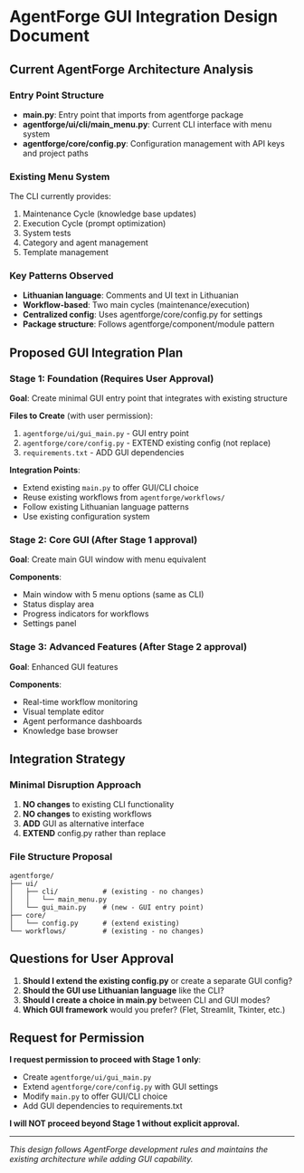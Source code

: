 # AgentForge GUI Integration Design Document

## Current AgentForge Architecture Analysis

### Entry Point Structure
- **main.py**: Entry point that imports from agentforge package
- **agentforge/ui/cli/main_menu.py**: Current CLI interface with menu system
- **agentforge/core/config.py**: Configuration management with API keys and project paths

### Existing Menu System
The CLI currently provides:
1. Maintenance Cycle (knowledge base updates)
2. Execution Cycle (prompt optimization) 
3. System tests
4. Category and agent management
5. Template management

### Key Patterns Observed
- **Lithuanian language**: Comments and UI text in Lithuanian
- **Workflow-based**: Two main cycles (maintenance/execution)
- **Centralized config**: Uses agentforge/core/config.py for settings
- **Package structure**: Follows agentforge/component/module pattern

## Proposed GUI Integration Plan

### Stage 1: Foundation (Requires User Approval)
**Goal**: Create minimal GUI entry point that integrates with existing structure

**Files to Create** (with user permission):
1. `agentforge/ui/gui_main.py` - GUI entry point
2. `agentforge/core/config.py` - EXTEND existing config (not replace)
3. `requirements.txt` - ADD GUI dependencies

**Integration Points**:
- Extend existing `main.py` to offer GUI/CLI choice
- Reuse existing workflows from `agentforge/workflows/`
- Follow existing Lithuanian language patterns
- Use existing configuration system

### Stage 2: Core GUI (After Stage 1 approval)
**Goal**: Create main GUI window with menu equivalent

**Components**:
- Main window with 5 menu options (same as CLI)
- Status display area
- Progress indicators for workflows
- Settings panel

### Stage 3: Advanced Features (After Stage 2 approval)
**Goal**: Enhanced GUI features

**Components**:
- Real-time workflow monitoring
- Visual template editor
- Agent performance dashboards
- Knowledge base browser

## Integration Strategy

### Minimal Disruption Approach
1. **NO changes** to existing CLI functionality
2. **NO changes** to existing workflows
3. **ADD** GUI as alternative interface
4. **EXTEND** config.py rather than replace

### File Structure Proposal
```
agentforge/
├── ui/
│   ├── cli/           # (existing - no changes)
│   │   └── main_menu.py
│   └── gui_main.py    # (new - GUI entry point)
├── core/
│   └── config.py      # (extend existing)
└── workflows/         # (existing - no changes)
```

## Questions for User Approval

1. **Should I extend the existing config.py** or create a separate GUI config?
2. **Should the GUI use Lithuanian language** like the CLI?
3. **Should I create a choice in main.py** between CLI and GUI modes?
4. **Which GUI framework** would you prefer? (Flet, Streamlit, Tkinter, etc.)

## Request for Permission

**I request permission to proceed with Stage 1 only**:
- Create `agentforge/ui/gui_main.py` 
- Extend `agentforge/core/config.py` with GUI settings
- Modify `main.py` to offer GUI/CLI choice
- Add GUI dependencies to requirements.txt

**I will NOT proceed beyond Stage 1 without explicit approval.**

---

*This design follows AgentForge development rules and maintains the existing architecture while adding GUI capability.*

